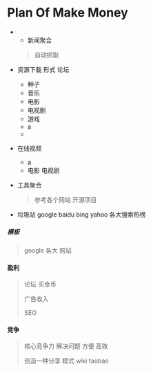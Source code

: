 
# Plan Of Make Money


- - 新闻聚合

  > 自动抓取

- 资源下载  形式 论坛

  - 种子
  - 音乐
  - 电影
  - 电视剧
  - 游戏
  - a
  -

- 在线视频

  - a
  - 电影 电视剧

- 工具聚合

  > 参考各个网站 开源项目
  >
  >

- 垃圾站 google baidu bing yahoo 各大搜索热榜

##### 模板

> google 各大 网站

#### 盈利

> 论坛 买金币
>
> 广告收入
>
> SEO
>
>

#### 竞争

> 核心竞争力 解决问题 方便 高效
>
> 创造一种分享 模式 wiki taobao
